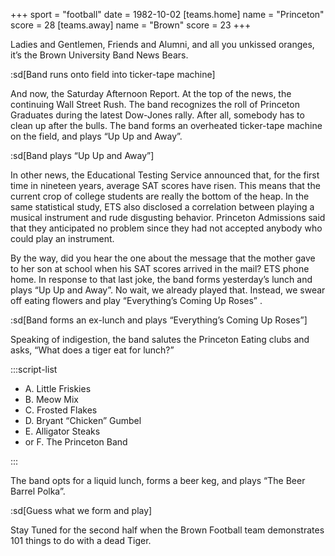 +++
sport = "football"
date = 1982-10-02
[teams.home]
name = "Princeton"
score = 28
[teams.away]
name = "Brown"
score = 23
+++

Ladies and Gentlemen, Friends and Alumni, and all you unkissed oranges, it’s the Brown University Band News Bears.

:sd[Band runs onto field into ticker-tape machine]

And now, the Saturday Afternoon Report. At the top of the news, the continuing Wall Street Rush. The band recognizes the roll of Princeton Graduates during the latest Dow-Jones rally. After all, somebody has to clean up after the bulls. The band forms an overheated ticker-tape machine on the field, and plays “Up Up and Away”.

:sd[Band plays “Up Up and Away”]

In other news, the Educational Testing Service announced that, for the first time in nineteen years, average SAT scores have risen. This means that the current crop of college students are really the bottom of the heap. In the same statistical study, ETS also disclosed a correlation between playing a musical instrument and rude disgusting behavior. Princeton Admissions said that they anticipated no problem since they had not accepted anybody who could play an instrument.

By the way, did you hear the one about the message that the mother gave to her son at school when his SAT scores arrived in the mail? ETS phone home. In response to that last joke, the band forms yesterday’s lunch and plays “Up Up and Away”. No wait, we already played that. Instead, we swear off eating flowers and play “Everything’s Coming Up Roses” .

:sd[Band forms an ex-lunch and plays “Everything’s Coming Up Roses”]

Speaking of indigestion, the band salutes the Princeton Eating clubs and asks, “What does a tiger eat for lunch?”

:::script-list

- A. Little Friskies
- B. Meow Mix
- C. Frosted Flakes
- D. Bryant “Chicken” Gumbel
- E. Alligator Steaks
- or F. The Princeton Band

:::

The band opts for a liquid lunch, forms a beer keg, and plays “The Beer Barrel Polka”.

:sd[Guess what we form and play]

Stay Tuned for the second half when the Brown Football team demonstrates 101 things to do with a dead Tiger.
